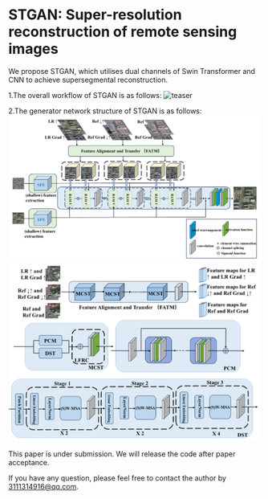 # STGAN: Super-resolution reconstruction of remote sensing images
We propose STGAN, which utilises dual channels of Swin Transformer and CNN to achieve supersegmental reconstruction.

 1.The overall workflow of STGAN is as follows:
![teaser](main_fig.png)

2.The generator network structure of STGAN is as follows:
![generator](generator.png)
![discriminator](module-2.png)

This paper is under submission. We will release the code after paper acceptance. 

If you have any question, please feel free to contact the author by 3111314916@qq.com.